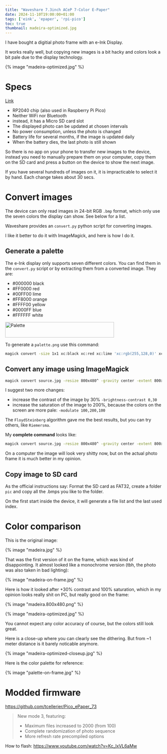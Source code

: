 ```yaml
---
title: "Waveshare 7.3inch ACeP 7-Color E-Paper"
date: 2024-11-10T19:00:00+01:00
tags: ['eink', 'epaper', 'rpi-pico']
toc: true
thumbnail: madeira-optimized.jpg
---
```


I have bought a digitial photo frame with an e-Ink Display.

It works really well, but copying new images is a bit hacky
and colors look a bit pale due to the display technology.

{% image "madeira-optimized.jpg" %}

# Specs

[Link](https://www.waveshare.com/wiki/PhotoPainter)

- RP2040 chip (also used in Raspberry Pi Pico)
- Neither WiFi nor Bluetooth
- instead, it has a Micro SD card slot
- The displayed photo can be updated at chosen intervals
- No power consumption, unless the photo is changed
- Battery life for several months, if the image is updated daily
- When the battery dies, the last photo is still shown

So there is no app on your phone to transfer new images to the device,
instead you need to manually prepare them on your computer,
copy them on the SD card and press a button on the device to show the next image.

If you have several hundreds of images on it, it is impracticable to select it by hand.
Each change takes about 30 secs.

# Convert images

The device can only read images in 24-bit RGB `.bmp` format,
which only use the seven colors the display can show. See below for a list.

Waveshare provides an `convert.py` python script for converting images.

I like it better to do it with ImageMagick, and here is how I do it.

## Generate a palette

The e-Ink display only supports seven different colors.
You can find them in the `convert.py` script or by extracting them from a converted image.
They are:

- #000000 black
- #FF0000 red
- #00FF00 lime
- #FF8000 orange
- #FFFF00 yellow
- #0000FF blue
- #FFFFFF white

<img src="{% image-url 'palette.png' %}" width="350" height="50" style="image-rendering: pixelated" alt="Palette">

To generate a `palette.png` use this command:

```bash
magick convert -size 1x1 xc:black xc:red xc:lime 'xc:rgb(255,128,0)' xc:yellow xc:blue xc:white +append palette.png
```

## Convert any image using ImageMagick

```bash
magick convert source.jpg -resize 800x480^ -gravity center -extent 800x480 -dither FloydSteinberg -remap palette.png -type truecolor -set filename:myname '%t.%wx%h' '%[filename:myname].bmp'
```

I suggest two more changes:

- increase the contrast of the image by 30%
  `-brightness-contrast 0,30`
- increase the saturation of the image to 200%, because the colors on the screen are more pale:
  `-modulate 100,200,100`

The `FloydSteinberg` algorithm gave me the best results, but you can try others, like `Riemersma`.

My **complete command** looks like:

```bash
magick convert source.jpg -resize 800x480^ -gravity center -extent 800x480 -brightness-contrast 0,30 -modulate 100,200,100 -dither FloydSteinberg -remap palette.png -type truecolor -set filename:myname '%t.%wx%h' '%[filename:myname].bmp'
```

On a computer the image will look very shitty now, but on the actual photo frame it is much better in my opinion.

## Copy image to SD card

As the official instructions say: Format the SD card as FAT32, create a folder `pic`
and copy all the .bmps you like to the folder.

On the first start inside the device, it will generate a file list and the last used index.

# Color comparison

This is the original image:

{% image "madeira.jpg" %}

That was the first version of it on the frame, which was kind of disappointing.
It almost looked like a monochrome version (tbh, the photo was also taken in bad lighting):

{% image "madeira-on-frame.jpg" %}

Here is how it looked after +30% contrast and 100% saturation,
which in my opinion looks really shit on PC, but really good on the frame:

{% image "madeira.800x480.png" %}

{% image "madeira-optimized.jpg" %}

You cannot expect any color accuracy of course, but the colors still look great.

Here is a close-up where you can clearly see the dithering.
But from ~1 meter distance is it barely noticable anymore.

{% image "madeira-optimized-closeup.jpg" %}

Here is the color palette for reference:

{% image "palette-on-frame.jpg" %}

# Modded firmware

<https://github.com/tcellerier/Pico_ePaper_73>

> New mode 3, featuring:
>
> - Maximum files increased to 2000 (from 100)
> - Complete randomization of photo sequence
> - More refresh rate precompiled options

How to flash:
<https://www.youtube.com/watch?v=Kc_lxVL6aMw>
